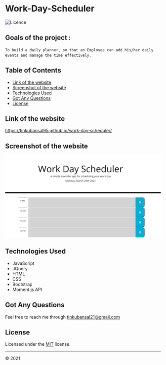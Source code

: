 # Work-Day-Scheduler

![Licence](https://img.shields.io/badge/Licence-MIT-green.png)

## Goals of the project :

`To build a daily planner, so that an Employee can add his/her daily events and manage the time effectively.`

## Table of Contents

- [Link of the website](#link-of-the-website)
- [Screenshot of the website](#screenshot-of-the-website)
- [Technologies Used](#technologies-used)
- [Got Any Questions](#got-any-questions)
- [License](#license)

## Link of the website

https://tinkubansal95.github.io/work-day-scheduler/

## Screenshot of the website

![ScreenShot of the Website](Assets/ScreenShotOFTheWebsite.png)

## Technologies Used

- JavaScript
- JQuery
- HTML
- CSS
- Bootstrap
- Moment.js API

## Got Any Questions

Feel free to reach me through
tinkubansal21@gmail.com

## License

Licensed under the [MIT](https://github.com/tinkubansal95/work-day-scheduler/blob/main/LICENSE) license.

---

© 2021
